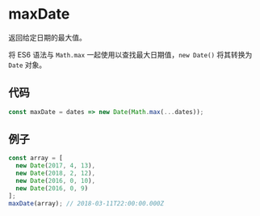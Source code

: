# maxDate

返回给定日期的最大值。

将 ES6 语法与 `Math.max` 一起使用以查找最大日期值，`new Date()` 将其转换为`Date` 对象。

## 代码

```js
const maxDate = dates => new Date(Math.max(...dates));
```

## 例子

```js
const array = [
  new Date(2017, 4, 13),
  new Date(2018, 2, 12),
  new Date(2016, 0, 10),
  new Date(2016, 0, 9)
];
maxDate(array); // 2018-03-11T22:00:00.000Z
```
